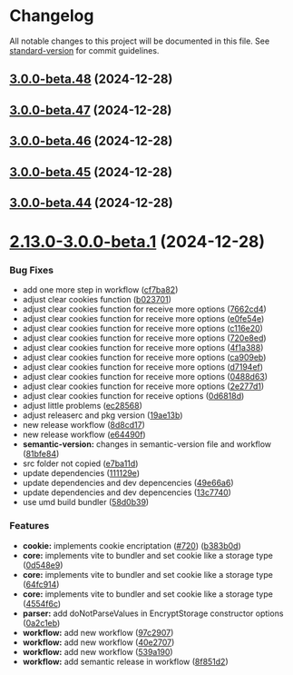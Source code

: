 # Changelog

All notable changes to this project will be documented in this file. See [standard-version](https://github.com/conventional-changelog/standard-version) for commit guidelines.

## [3.0.0-beta.48](https://github.com/michelonsouza/encrypt-storage/compare/v3.0.0-beta.47...v3.0.0-beta.48) (2024-12-28)

## [3.0.0-beta.47](https://github.com/michelonsouza/encrypt-storage/compare/v3.0.0-beta.46...v3.0.0-beta.47) (2024-12-28)

## [3.0.0-beta.46](https://github.com/michelonsouza/encrypt-storage/compare/v3.0.0-beta.45...v3.0.0-beta.46) (2024-12-28)

## [3.0.0-beta.45](https://github.com/michelonsouza/encrypt-storage/compare/v3.0.0-beta.44...v3.0.0-beta.45) (2024-12-28)

## [3.0.0-beta.44](https://github.com/michelonsouza/encrypt-storage/compare/v3.0.0-beta.43...v3.0.0-beta.44) (2024-12-28)

# [2.13.0-3.0.0-beta.1](https://github.com/michelonsouza/encrypt-storage/compare/v2.12.23...v2.13.0-3.0.0-beta.1) (2024-12-28)


### Bug Fixes

* add one more step in workflow ([cf7ba82](https://github.com/michelonsouza/encrypt-storage/commit/cf7ba82acd8fbe3759b883eb68148b3f9888edb7))
* adjust clear cookies function ([b023701](https://github.com/michelonsouza/encrypt-storage/commit/b023701d2c06a608add623e79d9d9c4ad10eaba1))
* adjust clear cookies function for receive more options ([7662cd4](https://github.com/michelonsouza/encrypt-storage/commit/7662cd491ceeadf4643843a417aca3e7ad2ec270))
* adjust clear cookies function for receive more options ([e0fe54e](https://github.com/michelonsouza/encrypt-storage/commit/e0fe54ec848a058106692247b3fe3840a75dd0e5))
* adjust clear cookies function for receive more options ([c116e20](https://github.com/michelonsouza/encrypt-storage/commit/c116e20967e4c9637a69a32f09b2ab07a02eedc4))
* adjust clear cookies function for receive more options ([720e8ed](https://github.com/michelonsouza/encrypt-storage/commit/720e8ed767fd3fe65bac3ee7f7b0e6d0ecbcc7e3))
* adjust clear cookies function for receive more options ([4f1a388](https://github.com/michelonsouza/encrypt-storage/commit/4f1a3884b633014bae2de399abe6551143fb3ec6))
* adjust clear cookies function for receive more options ([ca909eb](https://github.com/michelonsouza/encrypt-storage/commit/ca909eb4e5a99f5153e174f08bb7108476343158))
* adjust clear cookies function for receive more options ([d7194ef](https://github.com/michelonsouza/encrypt-storage/commit/d7194ef8822c7f25b1fd42d5477605543820ceda))
* adjust clear cookies function for receive more options ([0488d63](https://github.com/michelonsouza/encrypt-storage/commit/0488d636c0ec92c0956de54670108a1a16319876))
* adjust clear cookies function for receive more options ([2e277d1](https://github.com/michelonsouza/encrypt-storage/commit/2e277d1f75bfddb02487793cfa668836f22c8949))
* adjust clear cookies function for receive options ([0d6818d](https://github.com/michelonsouza/encrypt-storage/commit/0d6818d8c2a8bfb43f4289930e56b30423fa974b))
* adjust little problems ([ec28568](https://github.com/michelonsouza/encrypt-storage/commit/ec28568b02adc89a27c3df114b76a5907a901445))
* adjust releaserc and pkg version ([19ae13b](https://github.com/michelonsouza/encrypt-storage/commit/19ae13b12112c7b39edc2dc244638009fc5020ff))
* new release workflow ([8d8cd17](https://github.com/michelonsouza/encrypt-storage/commit/8d8cd17ae1404507cea832724ecf143e5ccff0b7))
* new release workflow ([e64490f](https://github.com/michelonsouza/encrypt-storage/commit/e64490f55f152ab5d52453d4a81435ba564b7340))
* **semantic-version:** changes in semantic-version file and workflow ([81bfe84](https://github.com/michelonsouza/encrypt-storage/commit/81bfe8441cf35537c6c7b640e945ec77693a6f2f))
* src folder not copied ([e7ba11d](https://github.com/michelonsouza/encrypt-storage/commit/e7ba11d8e909c1ec587041483944055c967c8fc5))
* update dependencies ([111129e](https://github.com/michelonsouza/encrypt-storage/commit/111129e4e2faf562ccbf8a9ee72f9ffb3ef83d3d))
* update dependencies and dev depencencies ([49e66a6](https://github.com/michelonsouza/encrypt-storage/commit/49e66a6f3f4e60ea6b13b52db19b7dfba6461ba7))
* update dependencies and dev depencencies ([13c7740](https://github.com/michelonsouza/encrypt-storage/commit/13c77409cb904095ea5fb059afe54e1e94851f03))
* use umd build bundler ([58d0b39](https://github.com/michelonsouza/encrypt-storage/commit/58d0b39b83995c641e40568ececccad8424057d0))


### Features

* **cookie:** implements cookie encriptation ([#720](https://github.com/michelonsouza/encrypt-storage/issues/720)) ([b383b0d](https://github.com/michelonsouza/encrypt-storage/commit/b383b0d74f966dcdea4b52f3cd5f51676295a513))
* **core:** implements vite to bundler and set cookie like a storage type ([0d548e9](https://github.com/michelonsouza/encrypt-storage/commit/0d548e993ab95ff41f289e758b77a8e68d40a301))
* **core:** implements vite to bundler and set cookie like a storage type ([64fc914](https://github.com/michelonsouza/encrypt-storage/commit/64fc9140364f595405391cc7643936df3466f4d8))
* **core:** implements vite to bundler and set cookie like a storage type ([4554f6c](https://github.com/michelonsouza/encrypt-storage/commit/4554f6c591dec1f95349e0b3eae5194e7e7bb793))
* **parser:** add doNotParseValues in EncryptStorage constructor options ([0a2c1eb](https://github.com/michelonsouza/encrypt-storage/commit/0a2c1eb62a256fcd0c2d096f13e3214aa1509294))
* **workflow:** add new workflow ([97c2907](https://github.com/michelonsouza/encrypt-storage/commit/97c29070a80e6a5b971a744bfae8eac26b983c91))
* **workflow:** add new workflow ([40e2707](https://github.com/michelonsouza/encrypt-storage/commit/40e27079d8241be515ef42f337bea83c7be14670))
* **workflow:** add new workflow ([539a190](https://github.com/michelonsouza/encrypt-storage/commit/539a19036e2aa5b2c2ce1d59542258691a5a21fc))
* **workflow:** add semantic release in workflow ([8f851d2](https://github.com/michelonsouza/encrypt-storage/commit/8f851d2c29c6f12f4d63f416d767b09a5cbbe0ff))
